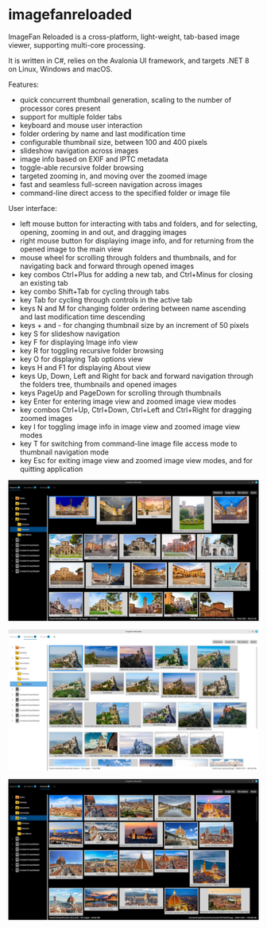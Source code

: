 # imagefanreloaded
ImageFan Reloaded is a cross-platform, light-weight, tab-based image viewer, supporting multi-core processing.

It is written in C#, relies on the Avalonia UI framework, and targets .NET 8 on Linux, Windows and macOS.

Features:
* quick concurrent thumbnail generation, scaling to the number of processor cores present
* support for multiple folder tabs
* keyboard and mouse user interaction
* folder ordering by name and last modification time
* configurable thumbnail size, between 100 and 400 pixels
* slideshow navigation across images
* image info based on EXIF and IPTC metadata
* toggle-able recursive folder browsing
* targeted zooming in, and moving over the zoomed image
* fast and seamless full-screen navigation across images
* command-line direct access to the specified folder or image file

User interface:
* left mouse button for interacting with tabs and folders, and for selecting, opening, zooming in and out, and dragging images
* right mouse button for displaying image info, and for returning from the opened image to the main view
* mouse wheel for scrolling through folders and thumbnails, and for navigating back and forward through opened images
* key combos Ctrl+Plus for adding a new tab, and Ctrl+Minus for closing an existing tab
* key combo Shift+Tab for cycling through tabs
* key Tab for cycling through controls in the active tab
* keys N and M for changing folder ordering between name ascending and last modification time descending
* keys + and - for changing thumbnail size by an increment of 50 pixels
* key S for slideshow navigation
* key F for displaying Image info view
* key R for toggling recursive folder browsing
* key O for displaying Tab options view
* keys H and F1 for displaying About view
* keys Up, Down, Left and Right for back and forward navigation through the folders tree, thumbnails and opened images
* keys PageUp and PageDown for scrolling through thumbnails
* key Enter for entering image view and zoomed image view modes
* key combos Ctrl+Up, Ctrl+Down, Ctrl+Left and Ctrl+Right for dragging zoomed images
* key I for toggling image info in image view and zoomed image view modes
* key T for switching from command-line image file access mode to thumbnail navigation mode
* key Esc for exiting image view and zoomed image view modes, and for quitting application

![Screenshot 1](https://raw.githubusercontent.com/mihnea-radulescu/imagefanreloaded/main/Screenshot-1.jpg "ImageFan Reloaded - Screenshot 1")

![Screenshot 2](https://raw.githubusercontent.com/mihnea-radulescu/imagefanreloaded/main/Screenshot-2.jpg "ImageFan Reloaded - Screenshot 2")

![Screenshot 3](https://raw.githubusercontent.com/mihnea-radulescu/imagefanreloaded/main/Screenshot-3.jpg "ImageFan Reloaded - Screenshot 3")
